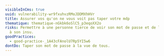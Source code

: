 ```yaml
---
visibleInCms: true
uuid: vulnerability-wr9fxuhvzRMoJDDMXhHVr
title: Assurer vos qu'on ne vous voit pas taper votre mdp
thematique: thematique-nGkbk6oSlC5_p3eqoXX2o
risks: Permettre à une personne tierce de voir son mot de passe et de l’utiliser
  à son insu.
goodPractices:
  - good-practice-_1A43cFAnolU7Rp5YI5w6
dontDo: Taper son mot de passe à la vue de tous.
---
```

